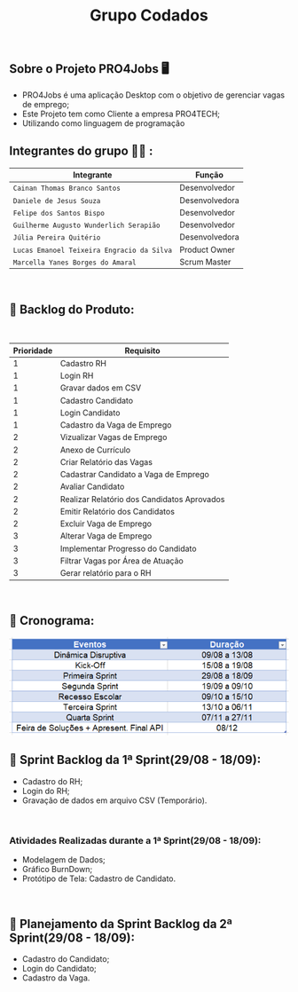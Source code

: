 <h1 align="center"> Grupo Codados</h1>
<br>

## Sobre o Projeto PRO4Jobs :desktop_computer:

* PRO4Jobs é uma aplicação Desktop com o objetivo de gerenciar vagas de emprego;
* Este Projeto tem como Cliente a empresa PRO4TECH;
* Utilizando como linguagem de programação

## Integrantes do grupo :man_technologist: : </br>
| Integrante | Função |
| --- | --- |
| `Cainan Thomas Branco Santos` | Desenvolvedor |
| `Daniele de Jesus Souza` | Desenvolvedora |
| `Felipe dos Santos Bispo` | Desenvolvedor |
| `Guilherme Augusto Wunderlich Serapião` | Desenvolvedor |
| `Júlia Pereira Quitério` | Desenvolvedora |
| `Lucas Emanoel Teixeira Engracio da Silva` | Product Owner |
| `Marcella Yanes Borges do Amaral` | Scrum Master |
<br>

## :page_facing_up: Backlog do Produto:
<br>

 Prioridade | Requisito |
| --- | --- |
|1| Cadastro RH |
|1| Login RH |
|1| Gravar dados em CSV|
|1| Cadastro Candidato |
|1| Login Candidato|
|1| Cadastro da Vaga de Emprego |
|2| Vizualizar Vagas de Emprego |
|2| Anexo de Currículo |
|2| Criar Relatório das Vagas|
|2| Cadastrar Candidato a Vaga de Emprego |
|2| Avaliar Candidato |
|2| Realizar Relatório dos Candidatos Aprovados|
|2| Emitir Relatório dos Candidatos |
|2| Excluir Vaga de Emprego |
|3| Alterar Vaga de Emprego |
|3| Implementar Progresso do Candidato |
|3| Filtrar Vagas por Área de Atuação |
|3| Gerar relatório para o RH |
<br>

## :compass: Cronograma:
![Screenshot](Crono.png)
<br>

## 🏁 Sprint Backlog da 1ª Sprint(29/08 - 18/09):

 - Cadastro do RH;
 - Login do RH;
 - Gravação de dados em arquivo CSV (Temporário).
<br>

### Atividades Realizadas durante a 1ª Sprint(29/08 - 18/09):
 
 - Modelagem de Dados;
 - Gráfico BurnDown;
 - Protótipo de Tela: Cadastro de Candidato. 
<br>

## 🏁 Planejamento da Sprint Backlog da 2ª Sprint(29/08 - 18/09):

- Cadastro do Candidato;
- Login do Candidato;
- Cadastro da Vaga.


